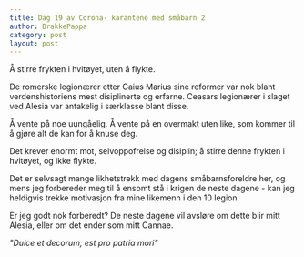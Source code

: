 ```yaml
---
title: Dag 19 av Corona- karantene med småbarn 2
author: BrakkePappa
category: post
layout: post
---
```



Å stirre frykten i hvitøyet, uten å flykte.

De romerske legionærer etter Gaius Marius sine reformer var nok blant verdenshistoriens mest disiplinerte og erfarne. Ceasars legionærer i slaget ved Alesia var antakelig i særklasse blant disse.

Å vente på noe uungåelig. 
Å vente på en overmakt uten like, som kommer til å gjøre alt de kan for å knuse deg.

Det krever enormt mot, selvoppofrelse og disiplin; å stirre denne frykten i hvitøyet, og ikke flykte.

Det er selvsagt mange likhetstrekk med dagens småbarnsforeldre her, og mens jeg forbereder meg til å ensomt stå i krigen de neste dagene - kan jeg heldigvis trekke motivasjon fra mine likemenn i den 10 legion.

Er jeg godt nok forberedt? De neste dagene vil avsløre om dette blir mitt Alesia, eller om det ender som mitt Cannae.

*"Dulce et decorum, est pro patria mori"*
